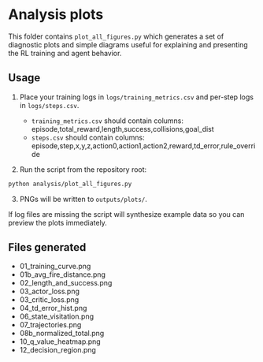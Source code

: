 Analysis plots
=================

This folder contains `plot_all_figures.py` which generates a set of diagnostic plots and simple diagrams
useful for explaining and presenting the RL training and agent behavior.

Usage
-----

1. Place your training logs in `logs/training_metrics.csv` and per-step logs in `logs/steps.csv`.
   - `training_metrics.csv` should contain columns: episode,total_reward,length,success,collisions,goal_dist
   - `steps.csv` should contain columns: episode,step,x,y,z,action0,action1,action2,reward,td_error,rule_override

2. Run the script from the repository root:

```bash
python analysis/plot_all_figures.py
```

3. PNGs will be written to `outputs/plots/`.

If log files are missing the script will synthesize example data so you can preview the plots immediately.

Files generated
---------------

- 01_training_curve.png
- 01b_avg_fire_distance.png
- 02_length_and_success.png
- 03_actor_loss.png
- 03_critic_loss.png
- 04_td_error_hist.png
- 06_state_visitation.png
- 07_trajectories.png
- 08b_normalized_total.png
- 10_q_value_heatmap.png
- 12_decision_region.png

